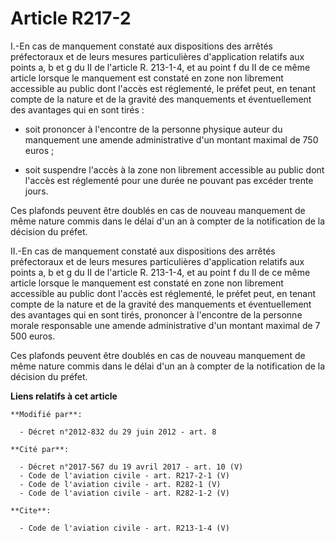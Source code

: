 # Article R217-2

I.-En cas de manquement constaté aux dispositions des arrêtés préfectoraux et de leurs mesures particulières d'application
relatifs aux points a, b et g du II de l'article R. 213-1-4, et au point f du II de ce même article lorsque le manquement est
constaté en zone non librement accessible au public dont l'accès est réglementé, le préfet peut, en tenant compte de la
nature et de la gravité des manquements et éventuellement des avantages qui en sont tirés :

- soit prononcer à l'encontre de la personne physique auteur du manquement une amende administrative d'un montant maximal de
750 euros ;

- soit suspendre l'accès à la zone non librement accessible au public dont l'accès est réglementé pour une durée ne pouvant
pas excéder trente jours. 

Ces plafonds peuvent être doublés en cas de nouveau manquement de même nature commis dans le délai d'un an à compter de la
notification de la décision du préfet. 

II.-En cas de manquement constaté aux dispositions des arrêtés préfectoraux et de leurs mesures particulières d'application
relatifs aux points a, b et g du II de l'article R. 213-1-4, et au point f du II de ce même article lorsque le manquement est
constaté en zone non librement accessible au public dont l'accès est réglementé, le préfet peut, en tenant compte de la
nature et de la gravité des manquements et éventuellement des avantages qui en sont tirés, prononcer à l'encontre de la
personne morale responsable une amende administrative d'un montant maximal de 7 500 euros. 

Ces plafonds peuvent être doublés en cas de nouveau manquement de même nature commis dans le délai d'un an à compter de la
notification de la décision du préfet.

**Liens relatifs à cet article**

	**Modifié par**:

	  - Décret n°2012-832 du 29 juin 2012 - art. 8

	**Cité par**:

	  - Décret n°2017-567 du 19 avril 2017 - art. 10 (V)
	  - Code de l'aviation civile - art. R217-2-1 (V)
	  - Code de l'aviation civile - art. R282-1 (V)
	  - Code de l'aviation civile - art. R282-1-2 (V)

	**Cite**:

	  - Code de l'aviation civile - art. R213-1-4 (V)

